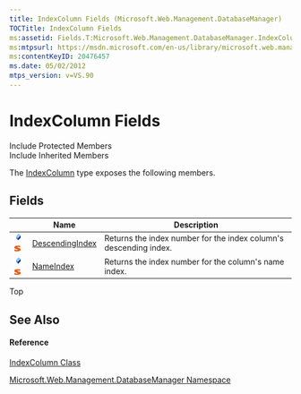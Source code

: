 ```yaml
---
title: IndexColumn Fields (Microsoft.Web.Management.DatabaseManager)
TOCTitle: IndexColumn Fields
ms:assetid: Fields.T:Microsoft.Web.Management.DatabaseManager.IndexColumn
ms:mtpsurl: https://msdn.microsoft.com/en-us/library/microsoft.web.management.databasemanager.indexcolumn_fields(v=VS.90)
ms:contentKeyID: 20476457
ms.date: 05/02/2012
mtps_version: v=VS.90
---
```


# IndexColumn Fields

Include Protected Members  
Include Inherited Members  

The [IndexColumn](indexcolumn-class-microsoft-web-management-databasemanager.md) type exposes the following members.

## Fields

||Name|Description|
|--- |--- |--- |
|![Public field](images/Dd565979.pubfield(en-us,VS.90).gif "Public field")![Static member](images/Dd565979.static(en-us,VS.90).gif "Static member")|[DescendingIndex](indexcolumn-descendingindex-field-microsoft-web-management-databasemanager.md)|Returns the index number for the index column's descending index.|
|![Public field](images/Dd565979.pubfield(en-us,VS.90).gif "Public field")![Static member](images/Dd565979.static(en-us,VS.90).gif "Static member")|[NameIndex](indexcolumn-nameindex-field-microsoft-web-management-databasemanager.md)|Returns the index number for the column's name index.|

Top

## See Also

#### Reference

[IndexColumn Class](indexcolumn-class-microsoft-web-management-databasemanager.md)

[Microsoft.Web.Management.DatabaseManager Namespace](microsoft-web-management-databasemanager-namespace.md)

